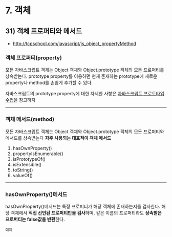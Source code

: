 # 7. 객체

## 31) 객체 프로퍼티와 메서드

- http://tcpschool.com/javascript/js_object_propertyMethod

### 객체 프로퍼티(property)

모든 자바스크립트 객체는 Object 객체와 Object.prototype 객체의 모든 프로퍼티를 상속받는다.
prototype property를 이용하면 현재 존재하는 prototype에 새로운 property나 method를 손쉽게 추가할 수 있다.

자바스크립트의 prototype property에 대한 자세한 사항은 [자바스크립트 프로토타입 수업](http://tcpschool.com/javascript/js_object_prototype)을 참고하자

---

### 객체 메서드(method)

모든 자바스크립트 객체는 Object 객체와 Object.prototype 객체의 모든 프로퍼티와 메서드를 상속받는다
**자주 사용되는 대표적이 객체 메서드**

1. hasOwnProperty()
2. propertyIsEnumerable()
3. isPrototypeOf()
4. isExtensible()
5. toString()
6. valueOf()

---

### hasOwnProperty()메서드

hasOwnProperty()메서드는 특정 프로퍼티가 해당 객체에 존재하는지를 검사한다.
해당 객체에서 **직접 선언된 프로퍼티만을 검사**하며, 같은 이름의 프로퍼티라도 **상속받은 프로퍼티는 false값을 반환**한다.

```
예제




```
